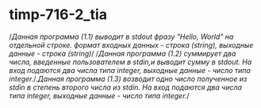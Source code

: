 # timp-716-2_tia
/*Данная программа (1.1) выводит в stdout фразу "Hello, World" на отдельной строке.
формат входных данных - строка (string), выходные данные - строка (string)*/
/*Данная программа (1.2) суммирует два числа, введенные пользователем в stdin,и выводит сумму в stdout.
На вход подаются два числа типа integer, выходные данные - число типа integer.*/.*Данная программа (1.3) возводит одно число полученное из stdin в степень второго числа из stdin.
На вход подаются два числа типа integer, выходные данные - число типа integer.*/
